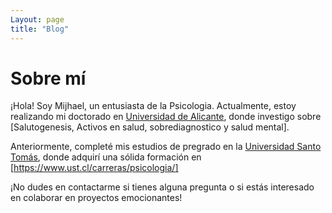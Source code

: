 ```yaml
---
Layout: page
title: "Blog"
---
```


# Sobre mí

¡Hola! Soy Mijhael, un entusiasta de la Psicologia.
Actualmente, estoy realizando mi doctorado en [Universidad de Alicante](https://www.ua.es), donde investigo sobre [Salutogenesis, Activos en salud, sobrediagnostico y salud mental].

Anteriormente, completé mis estudios de pregrado en la [Universidad Santo Tomás](https://www.santotomas.cl), donde adquirí una sólida formación en [https://www.ust.cl/carreras/psicologia/]

¡No dudes en contactarme si tienes alguna pregunta o si estás interesado en colaborar en proyectos emocionantes!

